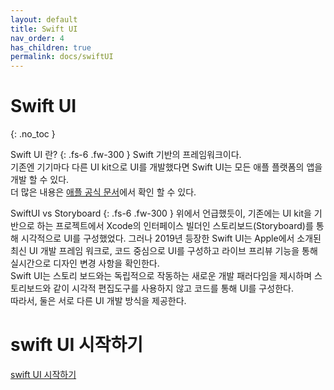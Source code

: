 ```yaml
---
layout: default
title: Swift UI
nav_order: 4
has_children: true
permalink: docs/swiftUI
---
```


# Swift UI
{: .no_toc }

Swift UI 란?
{: .fs-6 .fw-300 }
Swift 기반의 프레임워크이다. <br/>
기존엔 기기마다 다른 UI kit으로 UI를 개발했다면 Swift UI는 모든 애플 플랫폼의 앱을 개발 할 수 있다. <br/>
더 많은 내용은 [애플 공식 문서](https://developer.apple.com/kr/xcode/swiftui/)에서 확인 할 수 있다. 

SwiftUI vs Storyboard
{: .fs-6 .fw-300 }
위에서 언급했듯이, 기존에는 UI kit을 기반으로 하는 프로젝트에서 Xcode의 인터페이스 빌더인 스토리보드(Storyboard)를 통해 시각적으로 UI를 구성했었다. 
그러나 2019년 등장한 Swift UI는 Apple에서 소개된 최신 UI 개발 프레임 워크로, 코드 중심으로 UI를 구성하고 라이브 프리뷰 기능을 통해 실시간으로 디자인 변경 사항을 확인한다. <br/>
Swift UI는 스토리 보드와는 독립적으로 작동하는 새로운 개발 패러다임을 제시하며 스토리보드와 같이 시각적 편집도구를 사용하지 않고 코드를 통해 UI를 구성한다. <br/>
따라서, 둘은 서로 다른 UI 개발 방식을 제공한다. 

# swift UI 시작하기 
[swift UI 시작하기](https://developer.apple.com/tutorials/swiftui-concepts/exploring-the-structure-of-a-swiftui-app)